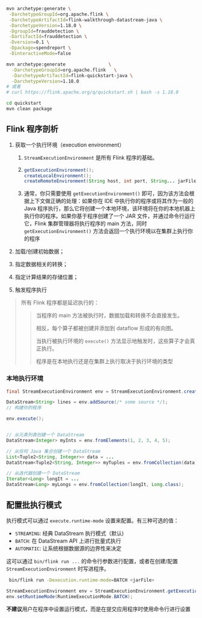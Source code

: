 ```bash
mvn archetype:generate \
 -DarchetypeGroupId=org.apache.flink \
 -DarchetypeArtifactId=flink-walkthrough-datastream-java \
 -DarchetypeVersion=1.18.0 \
 -DgroupId=frauddetection \
 -DartifactId=frauddetection \
 -Dversion=0.1 \
 -Dpackage=spendreport \
 -DinteractiveMode=false
```

```bash
mvn archetype:generate                \
  -DarchetypeGroupId=org.apache.flink   \
  -DarchetypeArtifactId=flink-quickstart-java \
  -DarchetypeVersion=1.18.0
# 或者
# curl https://flink.apache.org/q/quickstart.sh | bash -s 1.18.0

cd quickstart
mvn clean package
```

## Flink 程序剖析

1. 获取一个执行环境（execution environment）

   1. `StreamExecutionEnvironment` 是所有 Flink 程序的基础。

   2. ```java
      getExecutionEnvironment();
      createLocalEnvironment();
      createRemoteEnvironment(String host, int port, String... jarFiles);
      ```

   3. 通常，你只需要使用 `getExecutionEnvironment()` 即可，因为该方法会根据上下文做正确的处理：如果你在 IDE 中执行你的程序或将其作为一般的 Java 程序执行，那么它将创建一个本地环境，该环境将在你的本地机器上执行你的程序。如果你基于程序创建了一个 JAR 文件，并通过命令行运行它，Flink 集群管理器将执行程序的 main 方法，同时 `getExecutionEnvironment()` 方法会返回一个执行环境以在集群上执行你的程序

2. 加载/创建初始数据；

3. 指定数据相关的转换；

4. 指定计算结果的存储位置；

5. 触发程序执行

> 所有 Flink 程序都是延迟执行的：
>
> > 当程序的 main 方法被执行时，数据加载和转换不会直接发生。
> >
> > 相反，每个算子都被创建并添加到 dataflow 形成的有向图。
> >
> > 当执行被执行环境的 `execute()` 方法显示地触发时，这些算子才会真正执行。
> >
> > 程序是在本地执行还是在集群上执行取决于执行环境的类型

### 本地执行环境

```java
final StreamExecutionEnvironment env = StreamExecutionEnvironment.createLocalEnvironment();

DataStream<String> lines = env.addSource(/* some source */);
// 构建你的程序

env.execute();


// 从元素列表创建一个 DataStream
DataStream<Integer> myInts = env.fromElements(1, 2, 3, 4, 5);

// 从任何 Java 集合创建一个 DataStream
List<Tuple2<String, Integer>> data = ...
DataStream<Tuple2<String, Integer>> myTuples = env.fromCollection(data);

// 从迭代器创建一个 DataStream
Iterator<Long> longIt = ...
DataStream<Long> myLongs = env.fromCollection(longIt, Long.class);
```

## 配置批执行模式 

执行模式可以通过 `execute.runtime-mode` 设置来配置。有三种可选的值：

- `STREAMING`: 经典 DataStream 执行模式（默认)
- `BATCH`: 在 DataStream API 上进行批量式执行
- `AUTOMATIC`: 让系统根据数据源的边界性来决定

这可以通过 `bin/flink run ...` 的命令行参数进行配置，或者在创建/配置 `StreamExecutionEnvironment` 时写进程序。

```bash
 bin/flink run -Dexecution.runtime-mode=BATCH <jarFile>
```

```java
StreamExecutionEnvironment env = StreamExecutionEnvironment.getExecutionEnvironment();
env.setRuntimeMode(RuntimeExecutionMode.BATCH);
```

**不建议**用户在程序中设置运行模式，而是在提交应用程序时使用命令行进行设置
